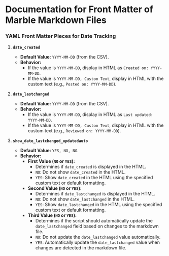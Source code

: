 # Documentation for Front Matter of Marble Markdown Files

### **YAML Front Matter Pieces for Date Tracking**

1. **`date_created`**
    
    - **Default Value:** `YYYY-MM-DD` (from the CSV).
    - **Behavior:**
        - If the value is `YYYY-MM-DD`, display in HTML as `Created on: YYYY-MM-DD`.
        - If the value is `YYYY-MM-DD, Custom Text`, display in HTML with the custom text (e.g., `Posted on: YYYY-MM-DD`).
2. **`date_lastchanged`**
    
    - **Default Value:** `YYYY-MM-DD` (from the CSV).
    - **Behavior:**
        - If the value is `YYYY-MM-DD`, display in HTML as `Last updated: YYYY-MM-DD`.
        - If the value is `YYYY-MM-DD, Custom Text`, display in HTML with the custom text (e.g., `Reviewed on: YYYY-MM-DD`).
3. **`show_date_lastchanged_updatedauto`**
    
    - **Default Value:** `YES, NO, NO`.
    - **Behavior:**
        - **First Value (`NO` or `YES`):**
            - Determines if `date_created` is displayed in the HTML.
            - `NO`: Do not show `date_created` in the HTML.
            - `YES`: Show `date_created` in the HTML using the specified custom text or default formatting.
        - **Second Value (`NO` or `YES`):**
            - Determines if `date_lastchanged` is displayed in the HTML.
            - `NO`: Do not show `date_lastchanged` in the HTML.
            - `YES`: Show `date_lastchanged` in the HTML using the specified custom text or default formatting.
        - **Third Value (`NO` or `YES`):**
            - Determines if the script should automatically update the `date_lastchanged` field based on changes to the markdown file.
            - `NO`: Do not update the `date_lastchanged` value automatically.
            - `YES`: Automatically update the `date_lastchanged` value when changes are detected in the markdown file.